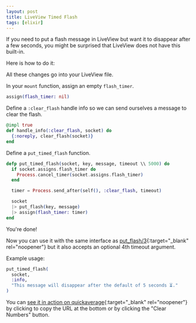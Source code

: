 ```yaml
---
layout: post
title: LiveView Timed Flash
tags: [elixir]
---
```


If you need to put a flash message in LiveView but want it to disappear after a few seconds, you might be surprised that LiveView does not have this built-in.

Here is how to do it:

All these changes go into your LiveView file.

In your `mount` function, assign an empty `flash_timer`.

```elixir
assign(flash_timer: nil)
```

Define a `:clear_flash` handle info so we can send ourselves a message to clear the flash.

```elixir
@impl true
def handle_info(:clear_flash, socket) do
  {:noreply, clear_flash(socket)}
end
```

Define a `put_timed_flash` function.

```elixir
defp put_timed_flash(socket, key, message, timeout \\ 5000) do
  if socket.assigns.flash_timer do
    Process.cancel_timer(socket.assigns.flash_timer)
  end

  timer = Process.send_after(self(), :clear_flash, timeout)

  socket
  |> put_flash(key, message)
  |> assign(flash_timer: timer)
end
```

You're done!

Now you can use it with the same interface as [put_flash/3](https://hexdocs.pm/phoenix_live_view/Phoenix.LiveView.html#put_flash/3){:target="\_blank" rel="noopener"} but it also accepts an optional 4th timeout argument.

Example usage:

```elixir
put_timed_flash(
  socket,
  :info,
  "This message will disappear after the default of 5 seconds ⏳."
)
```

You can [see it in action on quickaverage](https://quickaverage.com/){:target="\_blank" rel="noopener"} by clicking to copy the URL at the bottom or by clicking the "Clear Numbers" button.
